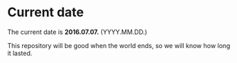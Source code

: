 # Current date

The current date is **2016.07.07.** (YYYY.MM.DD.)

This repository will be good when the world ends, so we will know how long it lasted.